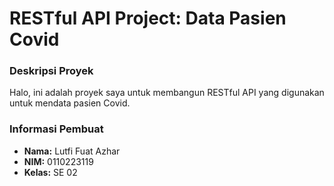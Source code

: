 # RESTful API Project: Data Pasien Covid

### Deskripsi Proyek
Halo, ini adalah proyek saya untuk membangun RESTful API yang digunakan untuk mendata pasien Covid.

### Informasi Pembuat
- **Nama:** Lutfi Fuat Azhar
- **NIM:** 0110223119
- **Kelas:** SE 02

